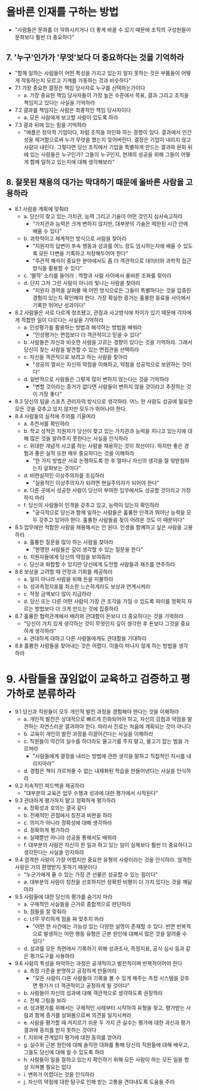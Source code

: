 # 올바른 인재를 구하는 방법

- "사람들은 문화를 더 악화시키거나 더 좋게 바꿀 수 있기 때문에 조직의 구성원들이 문화보다 훨씬 더 중요하다"

## 7. '누구'인가가 '무엇'보다 더 중요하다는 것을 기억하라
- "함께 일하는 사람들이 어떤 특성을 가지고 있는지 알지 못하는 것은 부품들이 어떻게 작동하는지 모르고 기계를 가동하는 것과 비슷하다"
- 7.1 가장 중요한 결정은 책임 당사자로 누구를 선택하는가이다
  + a. 가장 중요한 책임 당사자들이 가장 높은 수준에서 목표, 결과 그리고 조직을 책임지고 있다는 사실을 기억하라
- 7.2 결과를 책임지는 사람은 최종적인 책임 당사자이다
  + a. 모든 사람에게 보고할 사람이 있도록 하라
- 7.3 결과 뒤에 있는 힘을 기억하라
  + "애플은 창의적 기업이다, 처럼 조직을 의인화 하는 경향이 있다. 결과에서 인간성을 제거함으로써 누가 무엇을 했는지 잊어버린다. 결정은 기업이 내리지 않고 사람이 내린다. 그렇다면 당신 조직에서 기업을 특별하게 만드는 결과와 문화 뒤에 있는 사람들은 누구인가? 그들이 누구인지, 현재의 성공을 위해 그들이 어떻게 함께 일하고 있는지에 대해 생각해보라"


## 8. 잘못된 채용의 대가는 막대하기 때문에 올바른 사람을 고용하라
- 8.1 사람을 계획에 맞춰라
  + a. 당신이 찾고 있는 가치관, 능력 그리고 기술이 어떤 것인지 심사숙고하라
    - "가치관과 능력은 크게 변하지 않지만, 대부분의 기술은 제한된 시간 안에 배울 수 있다"
  + b. 과학적이고 체계적인 방식으로 사람을 찾아라
    - "지원자의 답변이 후속 행동과 성과를 어느 정도 암시하는지에 배울 수 있도록 모든 다변을 기록하고 저장해두어야 한다"
    - "주관적 해석이 중요한 분야에서도 좀 더 객관적으로 데이터와 과학적 접근 방식을 활용할 수 있다"
  + c. '딸깍' 소리를 들어라 : 역할과 사람 사이에서 올바른 조화를 찾아라
  + d. 단지 그저 그런 사람이 아니라 빛나는 사람을 찾아라
    - "지원자 경력을 살펴볼 때 어떤 방식으로든 그들이 특별하다는 것을 입증한 경험이 있는지 확인해야 한다. 가장 확실한 증거는 훌륭한 동료들 사이에서 기록한 뛰어난 성과이다"
- 8.2 사람들은 서로 다르게 창조됐고, 관점과 사고방식에 차이가 있기 때문에 각자에게 적합한 일이 다르다는 사실을 기억하라
  + a. 인성평가를 활용하는 방법과 해석하는 방법을 배워라
    - "인성평가는 면접보다 더 객관적이고 믿을 수 있다"
  + b. 사람들은 자신과 비슷한 사람을 고르는 경향이 있다는 것을 기억하라. 그래서 당신이 찾는 사람을 발견할 수 있는 면접관을 선택하라
  + c. 자신을 객관적으로 보려고 하는 사람을 찾아라
    - "성공의 열쇠는 자신의 약점을 이해하고, 약점을 성공적으로 보완하는 것이다"
  + d. 일반적으로 사람들은 그렇게 많이 변하지 않는다는 것을 기억하라
    - "변할 것이라는 증거가 없다면 사람들이 변하지 않을 것이라고 추정하는 것이 가장 좋다"
- 8.3 당신의 팀을 스포츠 관리자의 방식으로 생각하라. 어느 한 사람도 성공에 필요한 모든 것을 갖추고 있지 않지만 모두가 뛰어나야 한다.
- 8.4 사람들의 실적에 주의를 기울여라
  + a. 추천서를 확인하라
  + b. 학교 성적은 지원자가 당신이 찾고 있는 가치관과 능력을 지니고 있는지에 대해 많은 것을 알려주지 못한다는 사실을 인식하라
  + c. 위대한 개념적 사고를 하는 사람을 채용하는 것이 최선이다. 하지만 좋은 경험과 좋은 실적 또한 매우 중요하다는 것을 이해하라
    - "한 가지 방법은 서로 논쟁하도록 한 후 얼마나 자신의 생각을 잘 뒷받침하는지 살펴보는 것이다"
  + d. 비현실적인 이상주의자를 조심하라
    - "실용적인 이상주의자가 되려면 현실주의자가 되어야 한다"
  + e. 다른 곳에서 성공한 사람이 당신이 부여한 임무에서도 성공할 것이라고 가정하지 마라
  + f. 당신의 사람들이 인격을 갖추고 있고, 능력이 있는지 확인하라
    - "궁극적으로 당신과 함께 일하는 사람들은 훌륭한 인격과 뛰어난 능력을 모두 갖추고 있어야 한다. 훌륭한 사람들을 찾이 어려운 것도 이 때문이다"
- 8.5 업무에만 적합한 사람을 채용해서는 안 된다. 인생을 함께하고 싶은 사람을 고용하라
  + a. 훌륭한 질문을 많이 하는 사람을 찾아라
    - "현명한 사람들은 깊이 생각할 수 있는 질문을 한다"
  + b. 지원자들에게 당신의 약점을 보여줘라
  + c. 당신과 화합할 수 있지만 당신에게 도전할 사람들과 재즈를 연주하라
- 8.6 보상을 고려할 때 안정과 기회를 제공하라
  + a. 일이 아니라 사람을 위해 돈을 지불하라
  + b. 성과측정지표를 최소한 느슨하게라도 보상과 연계시켜라
  + c. 적정 금액보다 많이 지급하라
  + d. 당신 또는 다른 어떤 사람이 가장 큰 조각을 가질 수 있도록 파이를 정확히 자르는 방법보다 더 크게 만드는 것에 집중하라
- 8.7 훌륭한 협력관계에서 배려와 관대함이 돈보다 더 중요하다는 것을 기억하라
  + "당신이 가치 있게 생각하는 것이 무엇인지 깊이 생각한 후 돈보다 그것을 중요하게 생각하라"
  + a. 관대하게 대하고 다른 사람들에게도 관대함을 기대하라
- 8.8 훌륭한 사람들을 찾아내는 것은 어렵다. 이들이 떠나지 않게 하는 방법을 생각하라


# 9. 사람들을 끊임없이 교육하고 검증하고 평가하로 분류하라
- 9.1 당신과 직원들이 모두 개인적 발전 과정을 경험해야 한다는 것을 이해하라
  + a. 개인적 발전은 상대적으로 빠르게 진화되어야 하고, 자신의 강점과 약점을 발견하는 자연스러운 결과여야 한다. 따라서 진로는 처음에 계획되는 것이 아니다
  + b. 교육이 개인의 발전 과정을 이끌어간다는 사실을 이해하라
  + c. 직원들이 약간의 실수를 하더라도 물고기를 주지 말고, 물고기 잡는 법을 가르쳐라
    - "사람들에게 결정을 내리는 방법에 관한 생각을 말하고 직접적인 지시를 내리지마라"
  + d. 경험은 책이 가르쳐줄 수 없는 내재화된 학습을 만들어낸다는 사실을 인식하라
- 9.2 지속적인 피드백을 제공하라
  + "대부분의 교육은 업무 수행과 성과에 대한 평가에서 시작된다"
- 9.3 관대하게 평가하지 말고 정확하게 평가하라
  + a. 정확성과 호의는 결국 같다
  + b. 전체적인 관점에서 칭찬과 비판을 하라
  + c. 의미가 아니라 정확성에 대해 생각하라
  + d. 정확하게 평가하라
  + e. 실패뿐만 아니라 성공을 통해서도 배워라
  + f. 대부분의 사람은 자신이 한 일과 하고 있는 일이 실제보다 훨씬 더 중요하다고 생각한다는 사실을 인지하라
- 9.4 엄격한 사랑이 가장 어렵지만 중요한 유형의 사랑이라는 것을 인식하라. 엄격한 사랑은 거의 환영받지 못하기 때문이다
  + "누군가에게 줄 수 있는 가장 큰 선물은 성공할 수 있는 힘이다"
  + a. 대부분의 사람이 칭찬을 선호하지만 정확한 비평이 더 가치 있다는 것을 깨달아라
- 9.5 사람들에 대한 당신의 평가를 숨기지 마라
  + a. 구체적인 사실들을 근거로 종합적으로 판단하라
  + b. 점들을 잘 맞춰라
  + c. 너무 무리하게 점을 짜 맞추지 마라
    - "어떤 한 사건에는 가능성 있는 다양한 설명이 존재할 수 있다. 반면 반복적으로 발생하는 어떤 행동 유형은 근본 원인에 대해서 많은 것을 알려줄 수 있다"
  + d. 성과를 모든 측면에서 기록하기 위해 성과조사, 측정지표, 공식 심사 등과 같은 평가도구를 사용하라
- 9.6 사람의 특성을 파악하는 과정은 공개적이고 발전적이며 반복적이어야 한다
  + a. 측정 기준을 분명하고 공정하게 만들어라
    - "모든 사람이 다른 사람들의 기록을 볼 수 있게 해주는 측정 시스템을 갖추면 평가가 더 객관적이고 공정하게 될 것이다"
  + b. 사람들이 자신의 성과에 대해 객관적으로 생각하도록 권장하라
  + c. 전체 그림을 보라
  + d. 성과평가를 위해서는 구체적인 사례부터 시작하여 유형을 찾고, 평가받는 사람과 함께 증거를 살펴봄으로써 의견을 일치시켜라
  + e. 사람을 평가할 때 저지르기 쉬운 두 가지 큰 실수는 평가에 대한 과신과 평가 결과에 동의를 받지 못하는 것이다
  + f. 지위에 관계없이 평가에 대한 동의를 얻어라
  + g. 실수와 근본 원인에 대해 솔직한 대화를 통해 당신의 직원들에 대해 배우고, 그들도 당신에 대해 알 수 있도록 하라
  + h. 사람들이 일을 잘하고 있는지 확인하기 위해 모든 사람이 하는 모든 일을 항상 지켜볼 필요는 없다
  + i. 변화가 어렵다는 것을 인식하라
  + j. 자신의 약점에 대한 탐구로 인해 받는 고통을 견뎌내도록 도움을 주라
